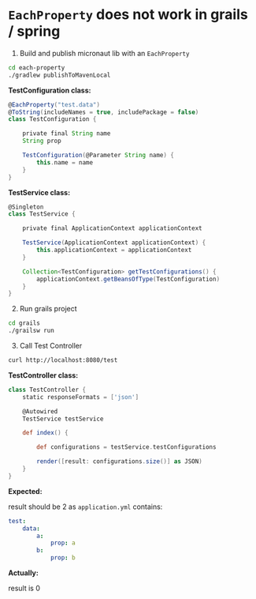 # `EachProperty` does not work in grails / spring 

1. Build and publish micronaut lib with an `EachProperty`
```bash
cd each-property
./gradlew publishToMavenLocal
```
**TestConfiguration class:**  

```groovy
@EachProperty("test.data")
@ToString(includeNames = true, includePackage = false)
class TestConfiguration {

    private final String name
    String prop

    TestConfiguration(@Parameter String name) {
        this.name = name
    }
}
```
**TestService class:**  
```groovy
@Singleton
class TestService {

    private final ApplicationContext applicationContext

    TestService(ApplicationContext applicationContext) {
        this.applicationContext = applicationContext
    }

    Collection<TestConfiguration> getTestConfigurations() {
        applicationContext.getBeansOfType(TestConfiguration)
    }
}
```

2. Run grails project
```bash
cd grails
./grailsw run
```

3. Call Test Controller
```bash
curl http://localhost:8080/test
```

**TestController class:** 
```groovy
class TestController {
	static responseFormats = ['json']

    @Autowired
    TestService testService

    def index() {

        def configurations = testService.testConfigurations

        render([result: configurations.size()] as JSON)
    }
}
```

**Expected:**

result should be 2 as `application.yml` contains:

```yaml
test:
    data:
        a:
            prop: a
        b:
            prop: b
```


**Actually:**

result is 0
